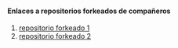 #### Enlaces a repositorios forkeados de compañeros

1. [repositorio forkeado 1](http://www.limni.net)
2. [repositorio forkeado 2](http://www.limni.net)
